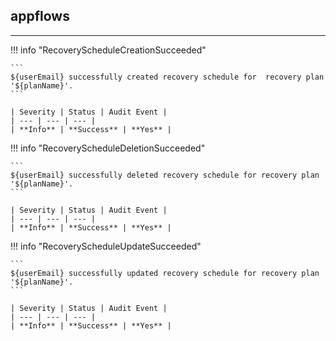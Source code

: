 ## appflows
---

!!! info "RecoveryScheduleCreationSucceeded"

    ```
    ${userEmail} successfully created recovery schedule for  recovery plan '${planName}'.
    ```

    | Severity | Status | Audit Event |
    | --- | --- | --- |
    | **Info** | **Success** | **Yes** |

!!! info "RecoveryScheduleDeletionSucceeded"

    ```
    ${userEmail} successfully deleted recovery schedule for recovery plan '${planName}'.
    ```

    | Severity | Status | Audit Event |
    | --- | --- | --- |
    | **Info** | **Success** | **Yes** |

!!! info "RecoveryScheduleUpdateSucceeded"

    ```
    ${userEmail} successfully updated recovery schedule for recovery plan '${planName}'.
    ```

    | Severity | Status | Audit Event |
    | --- | --- | --- |
    | **Info** | **Success** | **Yes** |
